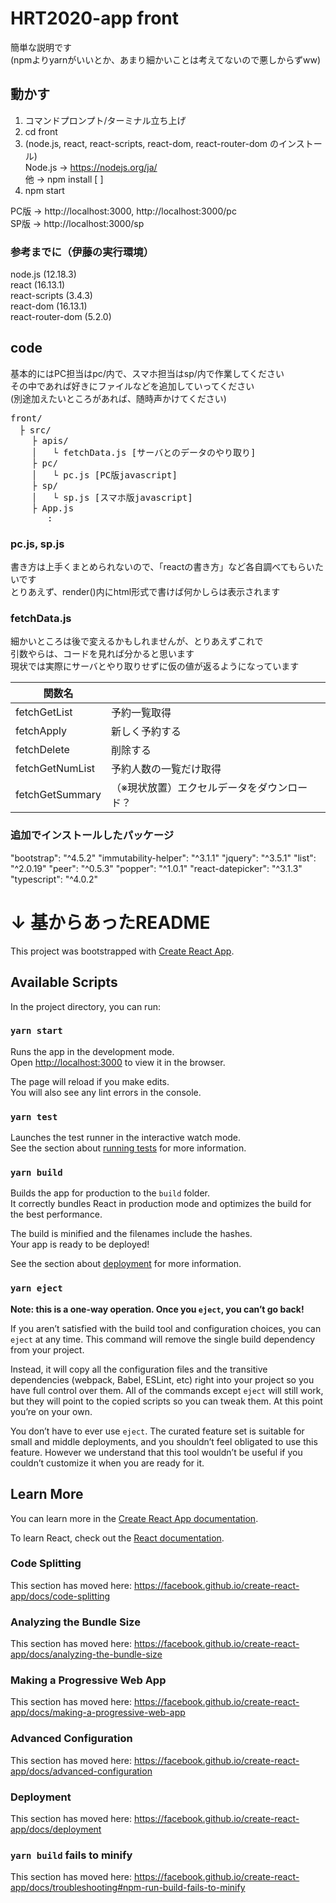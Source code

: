 # HRT2020-app front

簡単な説明です  
(npmよりyarnがいいとか、あまり細かいことは考えてないので悪しからずww)

## 動かす

1. コマンドプロンプト/ターミナル立ち上げ
2. cd front
3. (node.js, react, react-scripts, react-dom, react-router-dom のインストール)  
    Node.js → https://nodejs.org/ja/  
    他      → npm install [  ]  
5. npm start
  
PC版 → http://localhost:3000, http://localhost:3000/pc  
SP版 → http://localhost:3000/sp                   

### 参考までに（伊藤の実行環境）

node.js (12.18.3)  
react (16.13.1)  
react-scripts (3.4.3)  
react-dom (16.13.1)  
react-router-dom (5.2.0)  

## code

基本的にはPC担当はpc/内で、スマホ担当はsp/内で作業してください  
その中であれば好きにファイルなどを追加していってください  
(別途加えたいところがあれば、随時声かけてください)  

<pre>
front/  
　├ src/  
    ├ apis/  
    │   └ fetchData.js [サーバとのデータのやり取り]  
    ├ pc/  
    │   └ pc.js [PC版javascript]  
    ├ sp/  
    │   └ sp.js [スマホ版javascript]  
    ├ App.js  
       :  
</pre>


### pc.js, sp.js
書き方は上手くまとめられないので、「reactの書き方」など各自調べてもらいたいです  
とりあえず、render()内にhtml形式で書けば何かしらは表示されます  

### fetchData.js
細かいところは後で変えるかもしれませんが、とりあえずこれで  
引数やらは、コードを見れば分かると思います  
現状では実際にサーバとやり取りせずに仮の値が返るようになっています  

| 関数名 |  |
----|---- 
| fetchGetList | 予約一覧取得 |
| fetchApply | 新しく予約する |
| fetchDelete | 削除する |
| fetchGetNumList | 予約人数の一覧だけ取得 |
| fetchGetSummary | （※現状放置）エクセルデータをダウンロード？ |

### 追加でインストールしたパッケージ

"bootstrap": "^4.5.2"
"immutability-helper": "^3.1.1"
"jquery": "^3.5.1"
"list": "^2.0.19"
"peer": "^0.5.3"
"popper": "^1.0.1"
"react-datepicker": "^3.1.3"
"typescript": "^4.0.2"

# ↓ 基からあったREADME


This project was bootstrapped with [Create React App](https://github.com/facebook/create-react-app).

## Available Scripts

In the project directory, you can run:

### `yarn start`

Runs the app in the development mode.<br />
Open [http://localhost:3000](http://localhost:3000) to view it in the browser.

The page will reload if you make edits.<br />
You will also see any lint errors in the console.

### `yarn test`

Launches the test runner in the interactive watch mode.<br />
See the section about [running tests](https://facebook.github.io/create-react-app/docs/running-tests) for more information.

### `yarn build`

Builds the app for production to the `build` folder.<br />
It correctly bundles React in production mode and optimizes the build for the best performance.

The build is minified and the filenames include the hashes.<br />
Your app is ready to be deployed!

See the section about [deployment](https://facebook.github.io/create-react-app/docs/deployment) for more information.

### `yarn eject`

**Note: this is a one-way operation. Once you `eject`, you can’t go back!**

If you aren’t satisfied with the build tool and configuration choices, you can `eject` at any time. This command will remove the single build dependency from your project.

Instead, it will copy all the configuration files and the transitive dependencies (webpack, Babel, ESLint, etc) right into your project so you have full control over them. All of the commands except `eject` will still work, but they will point to the copied scripts so you can tweak them. At this point you’re on your own.

You don’t have to ever use `eject`. The curated feature set is suitable for small and middle deployments, and you shouldn’t feel obligated to use this feature. However we understand that this tool wouldn’t be useful if you couldn’t customize it when you are ready for it.

## Learn More

You can learn more in the [Create React App documentation](https://facebook.github.io/create-react-app/docs/getting-started).

To learn React, check out the [React documentation](https://reactjs.org/).

### Code Splitting

This section has moved here: https://facebook.github.io/create-react-app/docs/code-splitting

### Analyzing the Bundle Size

This section has moved here: https://facebook.github.io/create-react-app/docs/analyzing-the-bundle-size

### Making a Progressive Web App

This section has moved here: https://facebook.github.io/create-react-app/docs/making-a-progressive-web-app

### Advanced Configuration

This section has moved here: https://facebook.github.io/create-react-app/docs/advanced-configuration

### Deployment

This section has moved here: https://facebook.github.io/create-react-app/docs/deployment

### `yarn build` fails to minify

This section has moved here: https://facebook.github.io/create-react-app/docs/troubleshooting#npm-run-build-fails-to-minify

